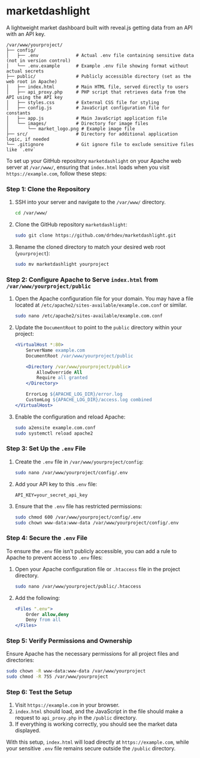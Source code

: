 # marketdashlight
A lightweight market dashboard built with reveal.js getting data from an API with an API key.

```
/var/www/yourproject/
├── config/
│   ├── .env              # Actual .env file containing sensitive data (not in version control)
│   └── .env.example      # Example .env file showing format without actual secrets
├── public/               # Publicly accessible directory (set as the web root in Apache)
│   ├── index.html        # Main HTML file, served directly to users
│   ├── api_proxy.php     # PHP script that retrieves data from the API using the API key
│   ├── styles.css        # External CSS file for styling
│   ├── config.js         # JavaScript configuration file for constants
│   ├── app.js            # Main JavaScript application file
│   └── images/           # Directory for image files
│       └── market_logo.png # Example image file
├── src/                  # Directory for additional application logic, if needed
└── .gitignore            # Git ignore file to exclude sensitive files like `.env`
```

To set up your GitHub repository `marketdashlight` on your Apache web server at `/var/www/`, ensuring that `index.html` loads when you visit `https://example.com`, follow these steps:

### Step 1: Clone the Repository

1. SSH into your server and navigate to the `/var/www/` directory.
   ```bash
   cd /var/www/
   ```

2. Clone the GitHub repository `marketdashlight`:
   ```bash
   sudo git clone https://github.com/drhdev/marketdashlight.git
   ```

3. Rename the cloned directory to match your desired web root (`yourproject`):
   ```bash
   sudo mv marketdashlight yourproject
   ```

### Step 2: Configure Apache to Serve `index.html` from `/var/www/yourproject/public`

1. Open the Apache configuration file for your domain. You may have a file located at `/etc/apache2/sites-available/example.com.conf` or similar.
   ```bash
   sudo nano /etc/apache2/sites-available/example.com.conf
   ```

2. Update the `DocumentRoot` to point to the `public` directory within your project:
   ```apache
   <VirtualHost *:80>
       ServerName example.com
       DocumentRoot /var/www/yourproject/public

       <Directory /var/www/yourproject/public>
           AllowOverride All
           Require all granted
       </Directory>

       ErrorLog ${APACHE_LOG_DIR}/error.log
       CustomLog ${APACHE_LOG_DIR}/access.log combined
   </VirtualHost>
   ```

3. Enable the configuration and reload Apache:
   ```bash
   sudo a2ensite example.com.conf
   sudo systemctl reload apache2
   ```

### Step 3: Set Up the `.env` File

1. Create the `.env` file in `/var/www/yourproject/config`:
   ```bash
   sudo nano /var/www/yourproject/config/.env
   ```

2. Add your API key to this `.env` file:
   ```plaintext
   API_KEY=your_secret_api_key
   ```

3. Ensure that the `.env` file has restricted permissions:
   ```bash
   sudo chmod 600 /var/www/yourproject/config/.env
   sudo chown www-data:www-data /var/www/yourproject/config/.env
   ```

### Step 4: Secure the `.env` File

To ensure the `.env` file isn’t publicly accessible, you can add a rule to Apache to prevent access to `.env` files:

1. Open your Apache configuration file or `.htaccess` file in the project directory.
   ```bash
   sudo nano /var/www/yourproject/public/.htaccess
   ```

2. Add the following:
   ```apache
   <Files ".env">
       Order allow,deny
       Deny from all
   </Files>
   ```

### Step 5: Verify Permissions and Ownership

Ensure Apache has the necessary permissions for all project files and directories:

```bash
sudo chown -R www-data:www-data /var/www/yourproject
sudo chmod -R 755 /var/www/yourproject
```

### Step 6: Test the Setup

1. Visit `https://example.com` in your browser.
2. `index.html` should load, and the JavaScript in the file should make a request to `api_proxy.php` in the `/public` directory.
3. If everything is working correctly, you should see the market data displayed.

With this setup, `index.html` will load directly at `https://example.com`, while your sensitive `.env` file remains secure outside the `/public` directory.


